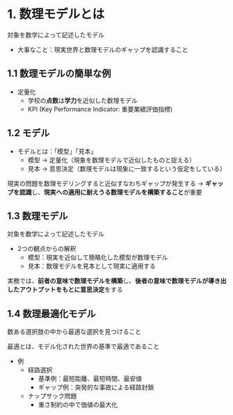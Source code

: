 # 1. 数理モデルとは

対象を数学によって記述したモデル

- 大事なこと：現実世界と数理モデルのギャップを認識すること

## 1.1 数理モデルの簡単な例

- 定量化
  - 学校の**点数**は**学力**を近似した数理モデル
  - KPI (Key Performance Indicator: 重要業績評価指標)

## 1.2 モデル

- モデルとは：「模型」「見本」
  - 模型 → 定量化（現象を数理モデルで近似したものと捉える）
  - 見本 → 意思決定（数理モデルは現象に一致するという仮定をしている）

現実の問題を数理モデリングすると近似すなわちギャップが発生する
→ **ギャップを認識**し、**現実への適用に耐えうる数理モデルを構築すること**が重要

## 1.3 数理モデル

対象を数学によって記述したモデル

- 2つの観点からの解釈
  - 模型：現実を近似して簡略化した模型が数理モデル
  - 見本：数理モデルを見本として現実に適用する

実務では、**前者の意味で数理モデルを構築**し、**後者の意味で数理モデルが導き出したアウトプットをもとに意思決定**をする

## 1.4 数理最適化モデル

数ある選択肢の中から最適な選択を見つけること

最適とは、モデル化された世界の基準で最適であること

- 例
  - 経路選択
    - 基準例：最短距離、最短時間、最安値
    - ギャップ例：突発的な事故による経路封鎖
  - ナップサック問題
    - 重さ制約の中で価値の最大化